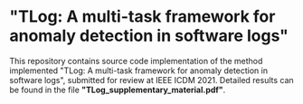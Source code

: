 # "TLog: A multi-task framework for anomaly detection in software logs"
This repository contains source code implementation of the method implemented "TLog: A multi-task framework for anomaly detection in software logs", submitted for review at IEEE ICDM 2021.
Detailed results can be found in the file **"TLog_supplementary_material.pdf"**.
